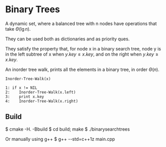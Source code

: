 # Binary Trees

A dynamic set, where a balanced tree with n nodes have operations that take $`\Theta \left(\lg n\right)`$.

They can be used both as dictionaries and as priority ques.

They satisfy the property that, for node x in a binary search tree, node y is in the left subtree of x when $`y.key \leq x.key`$, and on the right when $`y.key \geq x.key`$.

An inorder tree walk, prints all the elements in a binary tree, in order $`\Theta \left(n\right)`$.

```
Inorder-Tree-Walk(x)

1: if x != NIL
2:    Inorder-Tree-Walk(x.left)
3:    print x.key
4:    Inorder-Tree-Walk(x.right)

```
## Build

$ cmake -H. -Bbuild
$ cd build; make
$ ./binarysearchtrees

Or manually using g++
$ g++ --std=c++1z main.cpp
